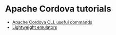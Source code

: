 # Apache Cordova tutorials

* [Apache Cordova CLI, useful commands](command-line.md)
* [Lightweight emulators](emulators.md)
